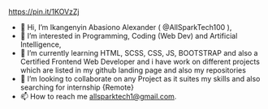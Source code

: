 https://pin.it/1KOVzZj


- 👋 Hi, I’m Ikangenyin Abasiono Alexander ( @AllSparkTech100 ),
- 👀 I’m interested in Programming, Coding (Web Dev) and Artificial Intelligence,
- 🌱 I’m currently learning HTML, SCSS, CSS, JS, BOOTSTRAP and also a Certified Frontend Web Developer and i have work on different projects which are listed in my github landing page and also my repositories
- 💞️ I’m looking to collaborate on any Project as it suites my skills and also searching for internship {Remote}
- 📫 How to reach me allsparktech1@gmail.com.

<!---
AllSparkTech100/AllSparkTech100 is a ✨ special ✨ repository because its `README.md` (this file) appears on your GitHub profile.
You can click the Preview link to take a look at your changes.
--->
